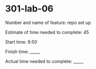 # 301-lab-06

Number and name of feature: repo set up

Estimate of time needed to complete: 45

Start time: 9:50

Finish time: _____

Actual time needed to complete: _____